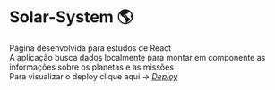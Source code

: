 # Solar-System :earth_americas:
Página desenvolvida para estudos de React<br>
A aplicação busca dados localmente para montar em componente as informações sobre os planetas e as missões<Br>
Para visualizar o deploy clique aqui -> _[Deploy](https://solar-system-woad.vercel.app/)_

